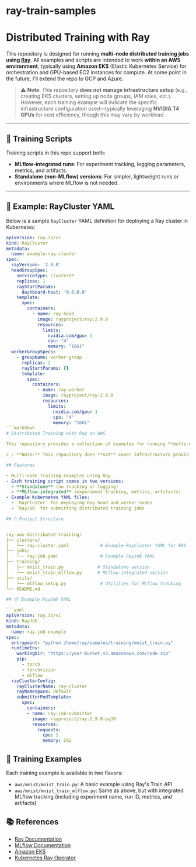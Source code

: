 # ray-train-samples
# Distributed Training with Ray

This repository is designed for running **multi-node distributed training jobs using [Ray](https://www.ray.io/)**. All examples and scripts are intended to work **within an AWS environment**, typically using **Amazon EKS** (Elastic Kubernetes Service) for orchestration and GPU-based EC2 instances for compute. At some point in the future, I'll extend the repo to GCP and Azure. 

> ⚠️ **Note**: This repository **does not manage infrastructure setup** (e.g., creating EKS clusters, setting up node groups, IAM roles, etc.). However, each training example will indicate the specific infrastructure configuration used—typically leveraging **NVIDIA T4 GPUs** for cost efficiency, though this may vary by workload.

---

## 🧪 Training Scripts

Training scripts in this repo support both:

- **MLflow-integrated runs**: For experiment tracking, logging parameters, metrics, and artifacts.
- **Standalone (non-MLflow) versions**: For simpler, lightweight runs or environments where MLflow is not needed.

---

## 📄 Example: RayCluster YAML

Below is a sample `RayCluster` YAML definition for deploying a Ray cluster in Kubernetes:

```yaml
apiVersion: ray.io/v1
kind: RayCluster
metadata:
  name: example-ray-cluster
spec:
  rayVersion: '2.9.0'
  headGroupSpec:
    serviceType: ClusterIP
    replicas: 1
    rayStartParams:
      dashboard-host: '0.0.0.0'
    template:
      spec:
        containers:
          - name: ray-head
            image: rayproject/ray:2.9.0
            resources:
              limits:
                nvidia.com/gpu: 1
                cpu: "4"
                memory: "16Gi"
  workerGroupSpecs:
    - groupName: worker-group
      replicas: 2
      rayStartParams: {}
      template:
        spec:
          containers:
            - name: ray-worker
              image: rayproject/ray:2.9.0
              resources:
                limits:
                  nvidia.com/gpu: 1
                  cpu: "4"
                  memory: "16Gi"
```markdown
# Distributed Training with Ray on AWS

This repository provides a collection of examples for running **multi-node distributed training jobs using [Ray](https://docs.ray.io/en/latest/)** within an **AWS environment**. It is intended for ML practitioners and engineers who want to scale training workloads using Kubernetes-based Ray clusters.

> ⚠️ **Note:** This repository does **not** cover infrastructure provisioning (e.g., Amazon EKS cluster setup, IAM roles, networking, etc.). It assumes that the infrastructure has already been provisioned. For each training example, the infrastructure configuration (e.g., instance type, node pool, GPU type) will be specified. Most examples use **NVIDIA T4 GPUs** for cost efficiency, but this may vary.

## Features

- Multi-node training examples using Ray
- Each training script comes in two versions:
  - **Standalone** (no tracking or logging)
  - **MLflow-integrated** (experiment tracking, metrics, artifacts)
- Example Kubernetes YAML files:
  - `RayCluster` for deploying Ray head and worker nodes
  - `RayJob` for submitting distributed training jobs

## 📁 Project Structure


ray-aws-distributed-training/
├── clusters/
│   └── ray-cluster.yaml            # Example RayCluster YAML for EKS
├── jobs/
│   └── ray-job.yaml                # Example RayJob YAML
├── training/
│   ├── mnist_train.py             # Standalone version
│   └── mnist_train_mlflow.py      # MLflow-integrated version
├── utils/
│   └── mlflow_setup.py             # Utilities for MLflow tracking
└── README.md

## 📦 Example RayJob YAML

```yaml
apiVersion: ray.io/v1
kind: RayJob
metadata:
  name: ray-job-example
spec:
  entrypoint: "python /home/ray/samples/training/mnist_train.py"
  runtimeEnv:
    workingDir: "https://your-bucket.s3.amazonaws.com/code.zip"
    pip:
      - torch
      - torchvision
      - mlflow
  rayClusterConfig:
    rayClusterName: ray-cluster
    rayNamespace: default
    submitterPodTemplate:
      spec:
        containers:
        - name: ray-job-submitter
          image: rayproject/ray:2.9.0-py39
          resources:
            requests:
              cpu: 1
              memory: 2Gi
```

## 🧪 Training Examples

Each training example is available in two flavors:

- `aws/mnist/mnist_train.py`: A basic example using Ray's Train API
- `aws/mnist/mnist_train_mlflow.py`: Same as above, but with integrated MLflow tracking (including experiment name, run ID, metrics, and artifacts)

## 📚 References

- [Ray Documentation](https://docs.ray.io/en/latest/)
- [MLflow Documentation](https://mlflow.org/docs/latest/index.html)
- [Amazon EKS](https://docs.aws.amazon.com/eks/)
- [Kubernetes Ray Operator](https://docs.ray.io/en/latest/cluster/kubernetes/index.html)
```


